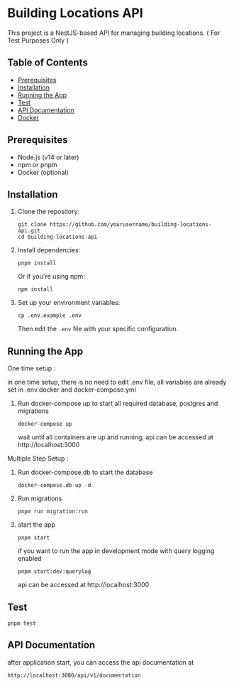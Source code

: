 # Building Locations API

This project is a NestJS-based API for managing building locations.
( For Test Purposes Only )

## Table of Contents

- [Prerequisites](#prerequisites)
- [Installation](#installation)
- [Running the App](#running-the-app)
- [Test](#test)
- [API Documentation](#api-documentation)
- [Docker](#docker)

## Prerequisites

- Node.js (v14 or later)
- npm or pnpm
- Docker (optional)

## Installation

1. Clone the repository:
   ```
   git clone https://github.com/yourusername/building-locations-api.git
   cd building-locations-api
   ```

2. Install dependencies:
   ```
   pnpm install
   ```

   Or if you're using npm:
   ```
   npm install
   ```

3. Set up your environment variables:
   ```
   cp .env.example .env
   ```
   Then edit the `.env` file with your specific configuration.

## Running the App
  One time setup : 
   
   in one time setup, there is no need to edit .env file, 
   all variables are already set in .env.docker and docker-compose.yml
   
1. Run docker-compose up to start all required database, postgres and migrations 
    ```
    docker-compose up
    ```
    wait until all containers are up and running, 
    api can be accessed at http://localhost:3000



  Multiple Step Setup : 


1. Run docker-compose.db to start the database
    ```
    docker-compose.db up -d
    ```

2. Run migrations
    ```
    pnpm run migration:run
    ```

3. start the app
    ```
    pnpm start
    ```
    if you want to run the app in development mode with query logging enabled
    ```
    pnpm start:dev:querylog
    ```

    api can be accessed at http://localhost:3000

## Test

```
pnpm test
``` 

## API Documentation
after application start, you can access the api documentation at
```
http://localhost:3000/api/v1/documentation
```